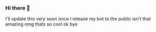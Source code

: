 ### Hi there 👋

I'll update this very soon once I release my bot to the public isn't that amazing omg thats so cool ok bye

